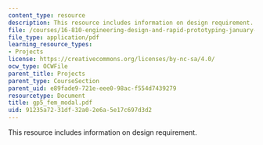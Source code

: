 ```yaml
---
content_type: resource
description: This resource includes information on design requirement.
file: /courses/16-810-engineering-design-and-rapid-prototyping-january-iap-2005/91235a7231df32a02e6a5e17c697d3d2_gp5_fem_modal.pdf
file_type: application/pdf
learning_resource_types:
- Projects
license: https://creativecommons.org/licenses/by-nc-sa/4.0/
ocw_type: OCWFile
parent_title: Projects
parent_type: CourseSection
parent_uid: e89fade9-721e-eee0-98ac-f554d7439279
resourcetype: Document
title: gp5_fem_modal.pdf
uid: 91235a72-31df-32a0-2e6a-5e17c697d3d2
---
```

This resource includes information on design requirement.